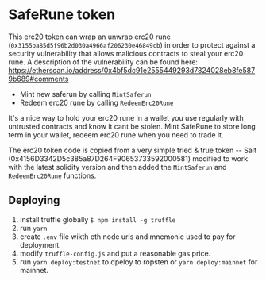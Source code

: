 # SafeRune token

This erc20 token can wrap an unwrap erc20 rune (`0x3155ba85d5f96b2d030a4966af206230e46849cb`) in order to protect against a security vulnerability that allows malicious contracts to steal your erc20 rune. A description of the vulnerability can be found here: https://etherscan.io/address/0x4bf5dc91e2555449293d7824028eb8fe5879b689#comments

- Mint new saferun by calling `MintSaferun` 
- Redeem erc20 rune by calling `RedeemErc20Rune`

It's a nice way to hold your erc20 rune in a wallet you use regularly with untrusted contracts and know it cant be stolen. Mint SafeRune to store long term in your wallet, redeem erc20 rune when you need to trade it.

The erc20 token code is copied from a very simple tried & true token -- Salt (0x4156D3342D5c385a87D264F90653733592000581) modified to work with the latest solidity version and then added the `MintSaferun` and `RedeemErc20Rune` functions.

## Deploying

1) install truffle globally `$ npm install -g truffle`
2) run `yarn`
3) create `.env` file wikth eth node urls and mnemonic used to pay for deployment.
4) modify `truffle-config.js` and put a reasonable gas price.
5) run `yarn deploy:testnet` to dpeloy to ropsten or `yarn deploy:mainnet` for mainnet.

